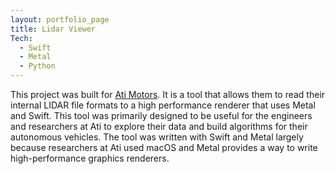 ```yaml
---
layout: portfolio_page
title: Lidar Viewer
Tech:
  - Swift
  - Metal
  - Python
---
```


This project was built for [Ati Motors](https://www.atimotors.com). It is a tool that allows them to read their internal LIDAR file formats to a high performance renderer that uses Metal and Swift. This tool was primarily designed to be useful for the engineers and researchers at Ati to explore their data and build algorithms for their autonomous vehicles. The tool was written with Swift and Metal largely because researchers at Ati used macOS and Metal provides a way to write high-performance graphics renderers.
